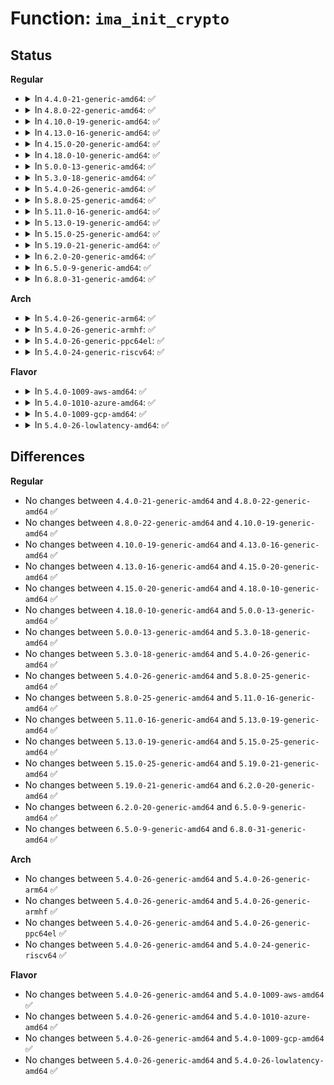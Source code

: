 # Function: <code>ima_init_crypto</code>

## Status
<b>Regular</b>
<ul>
<li>
<details>
<summary>In <code>4.4.0-21-generic-amd64</code>: ✅</summary>

```c
int ima_init_crypto()
```

```json
{
  "name": "ima_init_crypto",
  "collision_type": "Unique Global",
  "inline_type": "No",
  "funcs": [
    {
      "addr": 18446744071595204929,
      "name": "ima_init_crypto",
      "external": true,
      "loc": "security/integrity/ima/ima_crypto.c:70",
      "file": "security/integrity/ima/ima_crypto.c",
      "inline": "seen, unknown",
      "caller_inline": [],
      "caller_func": [
        "security/integrity/ima/ima_init.c:ima_init"
      ]
    }
  ],
  "symbols": [
    {
      "addr": 18446744071595204929,
      "name": "ima_init_crypto",
      "section": ".init.text",
      "bind": "STB_GLOBAL",
      "size": 85
    }
  ]
}
```
</details>
</li>
<li>
<details>
<summary>In <code>4.8.0-22-generic-amd64</code>: ✅</summary>

```c
int ima_init_crypto()
```

```json
{
  "name": "ima_init_crypto",
  "collision_type": "Unique Global",
  "inline_type": "No",
  "funcs": [
    {
      "addr": 18446744071595380423,
      "name": "ima_init_crypto",
      "external": true,
      "loc": "security/integrity/ima/ima_crypto.c:70",
      "file": "security/integrity/ima/ima_crypto.c",
      "inline": "seen, unknown",
      "caller_inline": [],
      "caller_func": [
        "security/integrity/ima/ima_init.c:ima_init"
      ]
    }
  ],
  "symbols": [
    {
      "addr": 18446744071595380423,
      "name": "ima_init_crypto",
      "section": ".init.text",
      "bind": "STB_GLOBAL",
      "size": 85
    }
  ]
}
```
</details>
</li>
<li>
<details>
<summary>In <code>4.10.0-19-generic-amd64</code>: ✅</summary>

```c
int ima_init_crypto()
```

```json
{
  "name": "ima_init_crypto",
  "collision_type": "Unique Global",
  "inline_type": "No",
  "funcs": [
    {
      "addr": 18446744071595628817,
      "name": "ima_init_crypto",
      "external": true,
      "loc": "security/integrity/ima/ima_crypto.c:70",
      "file": "security/integrity/ima/ima_crypto.c",
      "inline": "seen, unknown",
      "caller_inline": [],
      "caller_func": [
        "security/integrity/ima/ima_init.c:ima_init"
      ]
    }
  ],
  "symbols": [
    {
      "addr": 18446744071595628817,
      "name": "ima_init_crypto",
      "section": ".init.text",
      "bind": "STB_GLOBAL",
      "size": 85
    }
  ]
}
```
</details>
</li>
<li>
<details>
<summary>In <code>4.13.0-16-generic-amd64</code>: ✅</summary>

```c
int ima_init_crypto()
```

```json
{
  "name": "ima_init_crypto",
  "collision_type": "Unique Global",
  "inline_type": "No",
  "funcs": [
    {
      "addr": 18446744071596560815,
      "name": "ima_init_crypto",
      "external": true,
      "loc": "security/integrity/ima/ima_crypto.c:70",
      "file": "security/integrity/ima/ima_crypto.c",
      "inline": "seen, unknown",
      "caller_inline": [],
      "caller_func": [
        "security/integrity/ima/ima_init.c:ima_init"
      ]
    }
  ],
  "symbols": [
    {
      "addr": 18446744071596560815,
      "name": "ima_init_crypto",
      "section": ".init.text",
      "bind": "STB_GLOBAL",
      "size": 90
    }
  ]
}
```
</details>
</li>
<li>
<details>
<summary>In <code>4.15.0-20-generic-amd64</code>: ✅</summary>

```c
int ima_init_crypto()
```

```json
{
  "name": "ima_init_crypto",
  "collision_type": "Unique Global",
  "inline_type": "No",
  "funcs": [
    {
      "addr": 18446744071602888140,
      "name": "ima_init_crypto",
      "external": true,
      "loc": "security/integrity/ima/ima_crypto.c:65",
      "file": "security/integrity/ima/ima_crypto.c",
      "inline": "seen, unknown",
      "caller_inline": [],
      "caller_func": [
        "security/integrity/ima/ima_init.c:ima_init"
      ]
    }
  ],
  "symbols": [
    {
      "addr": 18446744071602888140,
      "name": "ima_init_crypto",
      "section": ".init.text",
      "bind": "STB_GLOBAL",
      "size": 90
    }
  ]
}
```
</details>
</li>
<li>
<details>
<summary>In <code>4.18.0-10-generic-amd64</code>: ✅</summary>

```c
int ima_init_crypto()
```

```json
{
  "name": "ima_init_crypto",
  "collision_type": "Unique Global",
  "inline_type": "No",
  "funcs": [
    {
      "addr": 18446744071603061247,
      "name": "ima_init_crypto",
      "external": true,
      "loc": "security/integrity/ima/ima_crypto.c:65",
      "file": "security/integrity/ima/ima_crypto.c",
      "inline": "seen, unknown",
      "caller_inline": [],
      "caller_func": [
        "security/integrity/ima/ima_init.c:ima_init"
      ]
    }
  ],
  "symbols": [
    {
      "addr": 18446744071603061247,
      "name": "ima_init_crypto",
      "section": ".init.text",
      "bind": "STB_GLOBAL",
      "size": 103
    }
  ]
}
```
</details>
</li>
<li>
<details>
<summary>In <code>5.0.0-13-generic-amd64</code>: ✅</summary>

```c
int ima_init_crypto()
```

```json
{
  "name": "ima_init_crypto",
  "collision_type": "Unique Global",
  "inline_type": "No",
  "funcs": [
    {
      "addr": 18446744071604863472,
      "name": "ima_init_crypto",
      "external": true,
      "loc": "security/integrity/ima/ima_crypto.c:65",
      "file": "security/integrity/ima/ima_crypto.c",
      "inline": "seen, unknown",
      "caller_inline": [],
      "caller_func": [
        "security/integrity/ima/ima_init.c:ima_init"
      ]
    }
  ],
  "symbols": [
    {
      "addr": 18446744071604863472,
      "name": "ima_init_crypto",
      "section": ".init.text",
      "bind": "STB_GLOBAL",
      "size": 103
    }
  ]
}
```
</details>
</li>
<li>
<details>
<summary>In <code>5.3.0-18-generic-amd64</code>: ✅</summary>

```c
int ima_init_crypto()
```

```json
{
  "name": "ima_init_crypto",
  "collision_type": "Unique Global",
  "inline_type": "No",
  "funcs": [
    {
      "addr": 18446744071604969362,
      "name": "ima_init_crypto",
      "external": true,
      "loc": "security/integrity/ima/ima_crypto.c:62",
      "file": "security/integrity/ima/ima_crypto.c",
      "inline": "seen, unknown",
      "caller_inline": [],
      "caller_func": [
        "security/integrity/ima/ima_init.c:ima_init"
      ]
    }
  ],
  "symbols": [
    {
      "addr": 18446744071604969362,
      "name": "ima_init_crypto",
      "section": ".init.text",
      "bind": "STB_GLOBAL",
      "size": 103
    }
  ]
}
```
</details>
</li>
<li>
<details>
<summary>In <code>5.4.0-26-generic-amd64</code>: ✅</summary>

```c
int ima_init_crypto()
```

```json
{
  "name": "ima_init_crypto",
  "collision_type": "Unique Global",
  "inline_type": "No",
  "funcs": [
    {
      "addr": 18446744071605005353,
      "name": "ima_init_crypto",
      "external": true,
      "loc": "security/integrity/ima/ima_crypto.c:62",
      "file": "security/integrity/ima/ima_crypto.c",
      "inline": "seen, unknown",
      "caller_inline": [],
      "caller_func": [
        "security/integrity/ima/ima_init.c:ima_init"
      ]
    }
  ],
  "symbols": [
    {
      "addr": 18446744071605005353,
      "name": "ima_init_crypto",
      "section": ".init.text",
      "bind": "STB_GLOBAL",
      "size": 103
    }
  ]
}
```
</details>
</li>
<li>
<details>
<summary>In <code>5.8.0-25-generic-amd64</code>: ✅</summary>

```c
int ima_init_crypto()
```

```json
{
  "name": "ima_init_crypto",
  "collision_type": "Unique Global",
  "inline_type": "No",
  "funcs": [
    {
      "addr": 18446744071609285346,
      "name": "ima_init_crypto",
      "external": true,
      "loc": "security/integrity/ima/ima_crypto.c:115",
      "file": "security/integrity/ima/ima_crypto.c",
      "inline": "seen, unknown",
      "caller_inline": [],
      "caller_func": [
        "security/integrity/ima/ima_init.c:ima_init"
      ]
    }
  ],
  "symbols": [
    {
      "addr": 18446744071609285346,
      "name": "ima_init_crypto",
      "section": ".init.text",
      "bind": "STB_GLOBAL",
      "size": 879
    }
  ]
}
```
</details>
</li>
<li>
<details>
<summary>In <code>5.11.0-16-generic-amd64</code>: ✅</summary>

```c
int ima_init_crypto()
```

```json
{
  "name": "ima_init_crypto",
  "collision_type": "Unique Global",
  "inline_type": "No",
  "funcs": [
    {
      "addr": 18446744071612354511,
      "name": "ima_init_crypto",
      "external": true,
      "loc": "security/integrity/ima/ima_crypto.c:115",
      "file": "security/integrity/ima/ima_crypto.c",
      "inline": "seen, unknown",
      "caller_inline": [],
      "caller_func": [
        "security/integrity/ima/ima_init.c:ima_init"
      ]
    }
  ],
  "symbols": [
    {
      "addr": 18446744071612354511,
      "name": "ima_init_crypto",
      "section": ".init.text",
      "bind": "STB_GLOBAL",
      "size": 879
    }
  ]
}
```
</details>
</li>
<li>
<details>
<summary>In <code>5.13.0-19-generic-amd64</code>: ✅</summary>

```c
int ima_init_crypto()
```

```json
{
  "name": "ima_init_crypto",
  "collision_type": "Unique Global",
  "inline_type": "No",
  "funcs": [
    {
      "addr": 18446744071614495974,
      "name": "ima_init_crypto",
      "external": true,
      "loc": "security/integrity/ima/ima_crypto.c:115",
      "file": "security/integrity/ima/ima_crypto.c",
      "inline": "seen, unknown",
      "caller_inline": [],
      "caller_func": [
        "security/integrity/ima/ima_init.c:ima_init"
      ]
    }
  ],
  "symbols": [
    {
      "addr": 18446744071614495974,
      "name": "ima_init_crypto",
      "section": ".init.text",
      "bind": "STB_GLOBAL",
      "size": 874
    }
  ]
}
```
</details>
</li>
<li>
<details>
<summary>In <code>5.15.0-25-generic-amd64</code>: ✅</summary>

```c
int ima_init_crypto()
```

```json
{
  "name": "ima_init_crypto",
  "collision_type": "Unique Global",
  "inline_type": "No",
  "funcs": [
    {
      "addr": 18446744071615443263,
      "name": "ima_init_crypto",
      "external": true,
      "loc": "security/integrity/ima/ima_crypto.c:115",
      "file": "security/integrity/ima/ima_crypto.c",
      "inline": "seen, unknown",
      "caller_inline": [],
      "caller_func": [
        "security/integrity/ima/ima_init.c:ima_init"
      ]
    }
  ],
  "symbols": [
    {
      "addr": 18446744071615443263,
      "name": "ima_init_crypto",
      "section": ".init.text",
      "bind": "STB_GLOBAL",
      "size": 947
    }
  ]
}
```
</details>
</li>
<li>
<details>
<summary>In <code>5.19.0-21-generic-amd64</code>: ✅</summary>

```c
int ima_init_crypto()
```

```json
{
  "name": "ima_init_crypto",
  "collision_type": "Unique Global",
  "inline_type": "No",
  "funcs": [
    {
      "addr": 18446744071617241687,
      "name": "ima_init_crypto",
      "external": true,
      "loc": "security/integrity/ima/ima_crypto.c:115",
      "file": "security/integrity/ima/ima_crypto.c",
      "inline": "seen, unknown",
      "caller_inline": [],
      "caller_func": [
        "security/integrity/ima/ima_init.c:ima_init"
      ]
    }
  ],
  "symbols": [
    {
      "addr": 18446744071617241687,
      "name": "ima_init_crypto",
      "section": ".init.text",
      "bind": "STB_GLOBAL",
      "size": 959
    }
  ]
}
```
</details>
</li>
<li>
<details>
<summary>In <code>6.2.0-20-generic-amd64</code>: ✅</summary>

```c
int ima_init_crypto()
```

```json
{
  "name": "ima_init_crypto",
  "collision_type": "Unique Global",
  "inline_type": "No",
  "funcs": [
    {
      "addr": 18446744071627956352,
      "name": "ima_init_crypto",
      "external": true,
      "loc": "security/integrity/ima/ima_crypto.c:115",
      "file": "security/integrity/ima/ima_crypto.c",
      "inline": "seen, unknown",
      "caller_inline": [],
      "caller_func": [
        "security/integrity/ima/ima_init.c:ima_init"
      ]
    }
  ],
  "symbols": [
    {
      "addr": 18446744071627956352,
      "name": "ima_init_crypto",
      "section": ".init.text",
      "bind": "STB_GLOBAL",
      "size": 1188
    }
  ]
}
```
</details>
</li>
<li>
<details>
<summary>In <code>6.5.0-9-generic-amd64</code>: ✅</summary>

```c
int ima_init_crypto()
```

```json
{
  "name": "ima_init_crypto",
  "collision_type": "Unique Global",
  "inline_type": "No",
  "funcs": [
    {
      "addr": 18446744071619719648,
      "name": "ima_init_crypto",
      "external": true,
      "loc": "security/integrity/ima/ima_crypto.c:115",
      "file": "security/integrity/ima/ima_crypto.c",
      "inline": "seen, unknown",
      "caller_inline": [],
      "caller_func": [
        "security/integrity/ima/ima_init.c:ima_init"
      ]
    }
  ],
  "symbols": [
    {
      "addr": 18446744071619719648,
      "name": "ima_init_crypto",
      "section": ".init.text",
      "bind": "STB_GLOBAL",
      "size": 1235
    }
  ]
}
```
</details>
</li>
<li>
<details>
<summary>In <code>6.8.0-31-generic-amd64</code>: ✅</summary>

```c
int ima_init_crypto()
```

```json
{
  "name": "ima_init_crypto",
  "collision_type": "Unique Global",
  "inline_type": "No",
  "funcs": [
    {
      "addr": 18446744071622027232,
      "name": "ima_init_crypto",
      "external": true,
      "loc": "security/integrity/ima/ima_crypto.c:115",
      "file": "security/integrity/ima/ima_crypto.c",
      "inline": "seen, unknown",
      "caller_inline": [],
      "caller_func": [
        "security/integrity/ima/ima_init.c:ima_init"
      ]
    }
  ],
  "symbols": [
    {
      "addr": 18446744071622027232,
      "name": "ima_init_crypto",
      "section": ".init.text",
      "bind": "STB_GLOBAL",
      "size": 1235
    }
  ]
}
```
</details>
</li>
</ul>
<b>Arch</b>
<ul>
<li>
<details>
<summary>In <code>5.4.0-26-generic-arm64</code>: ✅</summary>

```c
int ima_init_crypto()
```

```json
{
  "name": "ima_init_crypto",
  "collision_type": "Unique Global",
  "inline_type": "No",
  "funcs": [
    {
      "addr": 18446603336511049940,
      "name": "ima_init_crypto",
      "external": true,
      "loc": "security/integrity/ima/ima_crypto.c:62",
      "file": "security/integrity/ima/ima_crypto.c",
      "inline": "seen, unknown",
      "caller_inline": [],
      "caller_func": [
        "security/integrity/ima/ima_init.c:ima_init"
      ]
    }
  ],
  "symbols": [
    {
      "addr": 18446603336511049940,
      "name": "ima_init_crypto",
      "section": ".init.text",
      "bind": "STB_GLOBAL",
      "size": 140
    }
  ]
}
```
</details>
</li>
<li>
<details>
<summary>In <code>5.4.0-26-generic-armhf</code>: ✅</summary>

```c
int ima_init_crypto()
```

```json
{
  "name": "ima_init_crypto",
  "collision_type": "Unique Global",
  "inline_type": "No",
  "funcs": [
    {
      "addr": 3243531700,
      "name": "ima_init_crypto",
      "external": true,
      "loc": "security/integrity/ima/ima_crypto.c:62",
      "file": "security/integrity/ima/ima_crypto.c",
      "inline": "seen, unknown",
      "caller_inline": [],
      "caller_func": [
        "security/integrity/ima/ima_init.c:ima_init"
      ]
    }
  ],
  "symbols": [
    {
      "addr": 3243531700,
      "name": "ima_init_crypto",
      "section": ".init.text",
      "bind": "STB_GLOBAL",
      "size": 136
    }
  ]
}
```
</details>
</li>
<li>
<details>
<summary>In <code>5.4.0-26-generic-ppc64el</code>: ✅</summary>

```c
int ima_init_crypto()
```

```json
{
  "name": "ima_init_crypto",
  "collision_type": "Unique Global",
  "inline_type": "No",
  "funcs": [
    {
      "addr": 13835058055302726012,
      "name": "ima_init_crypto",
      "external": true,
      "loc": "security/integrity/ima/ima_crypto.c:62",
      "file": "security/integrity/ima/ima_crypto.c",
      "inline": "seen, unknown",
      "caller_inline": [],
      "caller_func": [
        "security/integrity/ima/ima_init.c:ima_init"
      ]
    }
  ],
  "symbols": [
    {
      "addr": 13835058055302726012,
      "name": "ima_init_crypto",
      "section": ".init.text",
      "bind": "STB_GLOBAL",
      "size": 196
    }
  ]
}
```
</details>
</li>
<li>
<details>
<summary>In <code>5.4.0-24-generic-riscv64</code>: ✅</summary>

```c
int ima_init_crypto()
```

```json
{
  "name": "ima_init_crypto",
  "collision_type": "Unique Global",
  "inline_type": "No",
  "funcs": [
    {
      "addr": 18446743936270759974,
      "name": "ima_init_crypto",
      "external": true,
      "loc": "security/integrity/ima/ima_crypto.c:62",
      "file": "security/integrity/ima/ima_crypto.c",
      "inline": "seen, unknown",
      "caller_inline": [],
      "caller_func": [
        "security/integrity/ima/ima_init.c:ima_init"
      ]
    }
  ],
  "symbols": [
    {
      "addr": 18446743936270759974,
      "name": "ima_init_crypto",
      "section": ".init.text",
      "bind": "STB_GLOBAL",
      "size": 146
    }
  ]
}
```
</details>
</li>
</ul>
<b>Flavor</b>
<ul>
<li>
<details>
<summary>In <code>5.4.0-1009-aws-amd64</code>: ✅</summary>

```c
int ima_init_crypto()
```

```json
{
  "name": "ima_init_crypto",
  "collision_type": "Unique Global",
  "inline_type": "No",
  "funcs": [
    {
      "addr": 18446744071604910813,
      "name": "ima_init_crypto",
      "external": true,
      "loc": "security/integrity/ima/ima_crypto.c:62",
      "file": "security/integrity/ima/ima_crypto.c",
      "inline": "seen, unknown",
      "caller_inline": [],
      "caller_func": [
        "security/integrity/ima/ima_init.c:ima_init"
      ]
    }
  ],
  "symbols": [
    {
      "addr": 18446744071604910813,
      "name": "ima_init_crypto",
      "section": ".init.text",
      "bind": "STB_GLOBAL",
      "size": 103
    }
  ]
}
```
</details>
</li>
<li>
<details>
<summary>In <code>5.4.0-1010-azure-amd64</code>: ✅</summary>

```c
int ima_init_crypto()
```

```json
{
  "name": "ima_init_crypto",
  "collision_type": "Unique Global",
  "inline_type": "No",
  "funcs": [
    {
      "addr": 18446744071604879865,
      "name": "ima_init_crypto",
      "external": true,
      "loc": "security/integrity/ima/ima_crypto.c:62",
      "file": "security/integrity/ima/ima_crypto.c",
      "inline": "seen, unknown",
      "caller_inline": [],
      "caller_func": [
        "security/integrity/ima/ima_init.c:ima_init"
      ]
    }
  ],
  "symbols": [
    {
      "addr": 18446744071604879865,
      "name": "ima_init_crypto",
      "section": ".init.text",
      "bind": "STB_GLOBAL",
      "size": 103
    }
  ]
}
```
</details>
</li>
<li>
<details>
<summary>In <code>5.4.0-1009-gcp-amd64</code>: ✅</summary>

```c
int ima_init_crypto()
```

```json
{
  "name": "ima_init_crypto",
  "collision_type": "Unique Global",
  "inline_type": "No",
  "funcs": [
    {
      "addr": 18446744071604987985,
      "name": "ima_init_crypto",
      "external": true,
      "loc": "security/integrity/ima/ima_crypto.c:62",
      "file": "security/integrity/ima/ima_crypto.c",
      "inline": "seen, unknown",
      "caller_inline": [],
      "caller_func": [
        "security/integrity/ima/ima_init.c:ima_init"
      ]
    }
  ],
  "symbols": [
    {
      "addr": 18446744071604987985,
      "name": "ima_init_crypto",
      "section": ".init.text",
      "bind": "STB_GLOBAL",
      "size": 103
    }
  ]
}
```
</details>
</li>
<li>
<details>
<summary>In <code>5.4.0-26-lowlatency-amd64</code>: ✅</summary>

```c
int ima_init_crypto()
```

```json
{
  "name": "ima_init_crypto",
  "collision_type": "Unique Global",
  "inline_type": "No",
  "funcs": [
    {
      "addr": 18446744071605009523,
      "name": "ima_init_crypto",
      "external": true,
      "loc": "security/integrity/ima/ima_crypto.c:62",
      "file": "security/integrity/ima/ima_crypto.c",
      "inline": "seen, unknown",
      "caller_inline": [],
      "caller_func": [
        "security/integrity/ima/ima_init.c:ima_init"
      ]
    }
  ],
  "symbols": [
    {
      "addr": 18446744071605009523,
      "name": "ima_init_crypto",
      "section": ".init.text",
      "bind": "STB_GLOBAL",
      "size": 103
    }
  ]
}
```
</details>
</li>
</ul>

## Differences
<b>Regular</b>
<ul>
<li>
No changes between <code>4.4.0-21-generic-amd64</code> and <code>4.8.0-22-generic-amd64</code> ✅
</li>
<li>
No changes between <code>4.8.0-22-generic-amd64</code> and <code>4.10.0-19-generic-amd64</code> ✅
</li>
<li>
No changes between <code>4.10.0-19-generic-amd64</code> and <code>4.13.0-16-generic-amd64</code> ✅
</li>
<li>
No changes between <code>4.13.0-16-generic-amd64</code> and <code>4.15.0-20-generic-amd64</code> ✅
</li>
<li>
No changes between <code>4.15.0-20-generic-amd64</code> and <code>4.18.0-10-generic-amd64</code> ✅
</li>
<li>
No changes between <code>4.18.0-10-generic-amd64</code> and <code>5.0.0-13-generic-amd64</code> ✅
</li>
<li>
No changes between <code>5.0.0-13-generic-amd64</code> and <code>5.3.0-18-generic-amd64</code> ✅
</li>
<li>
No changes between <code>5.3.0-18-generic-amd64</code> and <code>5.4.0-26-generic-amd64</code> ✅
</li>
<li>
No changes between <code>5.4.0-26-generic-amd64</code> and <code>5.8.0-25-generic-amd64</code> ✅
</li>
<li>
No changes between <code>5.8.0-25-generic-amd64</code> and <code>5.11.0-16-generic-amd64</code> ✅
</li>
<li>
No changes between <code>5.11.0-16-generic-amd64</code> and <code>5.13.0-19-generic-amd64</code> ✅
</li>
<li>
No changes between <code>5.13.0-19-generic-amd64</code> and <code>5.15.0-25-generic-amd64</code> ✅
</li>
<li>
No changes between <code>5.15.0-25-generic-amd64</code> and <code>5.19.0-21-generic-amd64</code> ✅
</li>
<li>
No changes between <code>5.19.0-21-generic-amd64</code> and <code>6.2.0-20-generic-amd64</code> ✅
</li>
<li>
No changes between <code>6.2.0-20-generic-amd64</code> and <code>6.5.0-9-generic-amd64</code> ✅
</li>
<li>
No changes between <code>6.5.0-9-generic-amd64</code> and <code>6.8.0-31-generic-amd64</code> ✅
</li>
</ul>
<b>Arch</b>
<ul>
<li>
No changes between <code>5.4.0-26-generic-amd64</code> and <code>5.4.0-26-generic-arm64</code> ✅
</li>
<li>
No changes between <code>5.4.0-26-generic-amd64</code> and <code>5.4.0-26-generic-armhf</code> ✅
</li>
<li>
No changes between <code>5.4.0-26-generic-amd64</code> and <code>5.4.0-26-generic-ppc64el</code> ✅
</li>
<li>
No changes between <code>5.4.0-26-generic-amd64</code> and <code>5.4.0-24-generic-riscv64</code> ✅
</li>
</ul>
<b>Flavor</b>
<ul>
<li>
No changes between <code>5.4.0-26-generic-amd64</code> and <code>5.4.0-1009-aws-amd64</code> ✅
</li>
<li>
No changes between <code>5.4.0-26-generic-amd64</code> and <code>5.4.0-1010-azure-amd64</code> ✅
</li>
<li>
No changes between <code>5.4.0-26-generic-amd64</code> and <code>5.4.0-1009-gcp-amd64</code> ✅
</li>
<li>
No changes between <code>5.4.0-26-generic-amd64</code> and <code>5.4.0-26-lowlatency-amd64</code> ✅
</li>
</ul>
